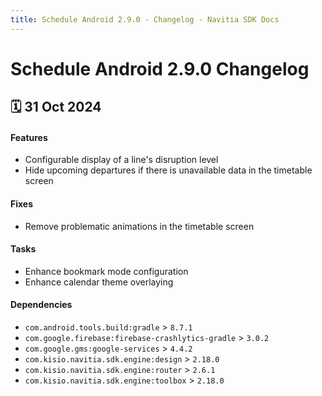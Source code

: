 ```yaml
---
title: Schedule Android 2.9.0 - Changelog - Navitia SDK Docs
---
```


# Schedule Android 2.9.0 Changelog

<h2>🗓 31 Oct 2024</h2>

#### Features
- Configurable display of a line's disruption level
- Hide upcoming departures if there is unavailable data in the timetable screen

#### Fixes
- Remove problematic animations in the timetable screen

#### Tasks
- Enhance bookmark mode configuration
- Enhance calendar theme overlaying

#### Dependencies
- `com.android.tools.build:gradle` > `8.7.1`
- `com.google.firebase:firebase-crashlytics-gradle` > `3.0.2`
- `com.google.gms:google-services` > `4.4.2`
- `com.kisio.navitia.sdk.engine:design` > `2.18.0`
- `com.kisio.navitia.sdk.engine:router` > `2.6.1`
- `com.kisio.navitia.sdk.engine:toolbox` > `2.18.0`
